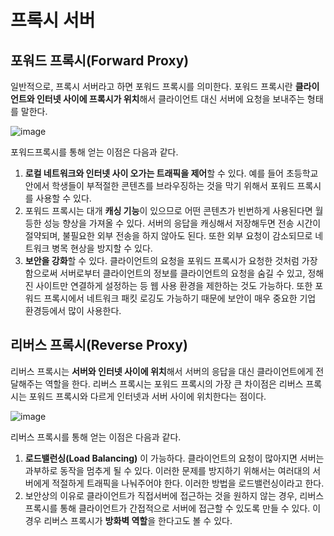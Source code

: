 # 프록시 서버


## 포워드 프록시(Forward Proxy)
일반적으로, 프록시 서버라고 하면 포워드 프록시를 의미한다. 포워드 프록시란 **클라이언트와 인터넷 사이에 프록시가 위치**해서 클라이언트 대신 서버에 요청을 보내주는 형태를 말한다. 

![image](https://user-images.githubusercontent.com/46465928/158541003-b1731915-ee56-43a6-bc71-dfd1376da8d4.png)

포워드프록시를 통해 얻는 이점은 다음과 같다.

1. **로컬 네트워크와 인터넷 사이 오가는 트래픽을 제어**할 수 있다. 예를 들어 초등학교 안에서 학생들이 부적절한 콘텐츠를 브라우징하는 것을 막기 위해서 포워드 프록시를 사용할 수 있다.
2. 포워드 프록시는 대개 **캐싱 기능**이 있으므로 어떤 콘텐츠가 빈번하게 사용된다면 월등한 성능 향상을 가져올 수 있다. 서버의 응답을 캐싱해서 저장해두면 전송 시간이 절약되며, 불필요한 외부 전송을 하지 않아도 된다. 또한 외부 요청이 감소되므로 네트워크 병목 현상을 방지할 수 있다.
3. **보안을 강화**할 수 있다. 클라이언트의 요청을 포워드 프록시가 요청한 것처럼 가장함으로써 서버로부터 클라이언트의 정보를 클라이언트의 요청을 숨길 수 있고, 정해진 사이트만 연결하게 설정하는 등 웹 사용 환경을 제한하는 것도 가능하다. 또한 포워드 프록시에서 네트워크 패킷 로깅도 가능하기 때문에 보안이 매우 중요한 기업 환경등에서 많이 사용한다. 


## 리버스 프록시(Reverse Proxy)

리버스 프록시는 **서버와 인터넷 사이에 위치**해서 서버의 응답을 대신 클라이언트에게 전달해주는 역할을 한다. 리버스 프록시는 포워드 프록시의 가장 큰 차이점은 리버스 프록시는 포워드 프록시와 다르게 인터넷과 서버 사이에 위치한다는 점이다.

![image](https://user-images.githubusercontent.com/46465928/158541025-5b05f98b-3cc3-48a4-a959-3f01022c0817.png)

리버스 프록시를 통해 얻는 이점은 다음과 같다.

1. **로드밸런싱(Load Balancing)** 이 가능하다. 클라이언트의 요청이 많아지면 서버는 과부하로 동작을 멈추게 될 수 있다. 이러한 문제를 방지하기 위해서는 여러대의 서버에게 적절하게 트래픽을 나눠주어야 한다. 이러한 방법을 로드밸런싱이라고 한다.
2. 보안상의 이유로 클라이언트가 직접서버에 접근하는 것을 원하지 않는 경우, 리버스 프록시를 통해 클라이언트가 간접적으로 서버에 접근할 수 있도록 만들 수 있다. 이 경우 리버스 프록시가 **방화벽 역할**을 한다고도 볼 수 있다.



